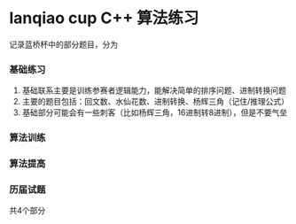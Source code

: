 # lanqiao cup C++ 算法练习
记录蓝桥杯中的部分题目，分为
### 基础练习
1. 基础联系主要是训练参赛者逻辑能力，能解决简单的排序问题、进制转换问题
2. 主要的题目包括：回文数、水仙花数、进制转换、杨辉三角（记住/推理公式）
3. 基础部分可能会有一些刺客（比如杨辉三角，16进制转8进制），但是不要气垒
### 算法训练
### 算法提高
### 历届试题

共4个部分
